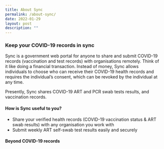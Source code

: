 ```yaml
---
title: About Sync
permalink: /about-sync/
date: 2022-01-29
layout: post
description: ""
---
```

### **Keep your COVID-19 records in sync**


Sync is a government web portal for anyone to share and submit COVID-19 records (vaccination and test records) with organisations remotely. Think of it like doing a financial transaction. Instead of money, Sync allows individuals to choose who can receive their COVID-19 health records and requires the individual’s consent, which can be revoked by the individual at any time. 

Presently, Sync shares COVID-19 ART and PCR swab tests results, and vaccination records.


#### **How is Sync useful to you?** 
* Share your verified health records (COVID-19 vaccination status & ART swab results) with any organisation you work with
* Submit weekly ART self-swab test results easily and securely


#### **Beyond COVID-19 records** 



